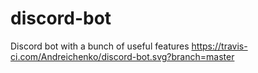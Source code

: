 # discord-bot
Discord bot with a bunch of useful features
https://travis-ci.com/Andreichenko/discord-bot.svg?branch=master

